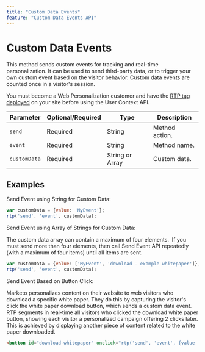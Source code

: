 ```yaml
---
title: "Custom Data Events"
feature: "Custom Data Events API"
---
```


# Custom Data Events

This method sends custom events for tracking and real-time personalization. It can be used to send third-party data, or to trigger your own custom event based on the visitor behavior. Custom data events are counted once in a visitor's session.

You must become a Web Personalization customer and have the [RTP tag deployed](https://experienceleague.adobe.com/en/docs/marketo/using/product-docs/web-personalization/rtp-tag-implementation/deploy-the-rtp-javascript) on your site before using the User Context API.

| Parameter | Optional/Required | Type | Description |
|---|---|---|---|
| `send` | Required | String | Method action. |
| `event` | Required | String | Method name. |
| `customData` | Required | String or Array | Custom data. |

## Examples

Send Event using String for Custom Data:

```javascript
var customData = {value: 'MyEvent'};
rtp('send', 'event', customData);
```

Send Event using Array of Strings for Custom Data:

The custom data array can contain a maximum of four elements.  If you must send more than four elements, then call Send Event API repeatedly (with a maximum of four items) until all items are sent.

```javascript
var customData = {value: ['MyEvent', 'download - example whitepaper']};
rtp('send', 'event', customData);
```

Send Event Based on Button Click:

Marketo personalizes content on their website to web visitors who download a specific white paper. They do this by capturing the visitor's click the white paper download button, which sends a custom data event. RTP segments in real-time all visitors who clicked the download white paper button, showing each visitor a personalized campaign offering 2 clicks later. This is achieved by displaying another piece of content related to the white paper downloaded.

```html
<button id="download-whitepaper" onclick="rtp('send', 'event', {value :'download - example whitepaper'})">Download</button>
```
